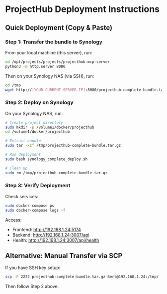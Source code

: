 # ProjectHub Deployment Instructions

## Quick Deployment (Copy & Paste)

### Step 1: Transfer the bundle to Synology

From your local machine (this server), run:

```bash
cd /opt/projects/projects/projecthub-mcp-server
python3 -m http.server 8080
```

Then on your Synology NAS (via SSH), run:

```bash
cd /tmp
wget http://[YOUR-CURRENT-SERVER-IP]:8080/projecthub-complete-bundle.tar.gz
```

### Step 2: Deploy on Synology

On your Synology NAS, run:

```bash
# Create project directory
sudo mkdir -p /volume1/docker/projecthub
cd /volume1/docker/projecthub

# Extract bundle
sudo tar -xzf /tmp/projecthub-complete-bundle.tar.gz

# Run deployment
sudo bash synology_complete_deploy.sh

# Clean up
sudo rm /tmp/projecthub-complete-bundle.tar.gz
```

### Step 3: Verify Deployment

Check services:
```bash
sudo docker-compose ps
sudo docker-compose logs -f
```

Access:
- Frontend: http://192.168.1.24:5174
- Backend: http://192.168.1.24:3007/api
- Health: http://192.168.1.24:3007/api/health

## Alternative: Manual Transfer via SCP

If you have SSH key setup:
```bash
scp -P 2222 projecthub-complete-bundle.tar.gz Bert@192.168.1.24:/tmp/
```

Then follow Step 2 above.